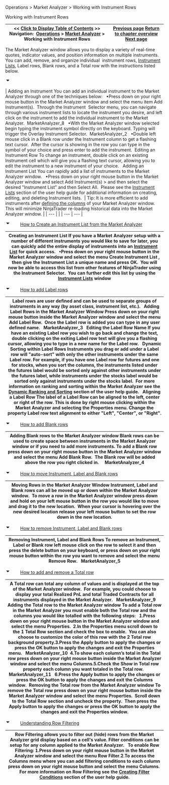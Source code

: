 ﻿


Operations \> Market Analyzer \> Working with Instrument Rows






















Working with Instrument Rows







| \<\< [Click to Display Table of Contents](working_with_instrument_rows.md) \>\> **Navigation:**     [Operations](operations.md) \> [Market Analyzer](market_analyzer.md) \> Working with Instrument Rows | [Previous page](creating_a_market_analyzer_win.md) [Return to chapter overview](market_analyzer.md) [Next page](working_with_columns.md) |
| --- | --- |














The Market Analyzer window allows you to display a variety of real\-time quotes, indicator values, and position information on multiple instruments. You can add, remove, and organize individual  instrument rows, [Instrument Lists](instrument_lists.md), Label rows, Blank rows, and a Total row with the instructions listed below.


![tog_minus](tog_minus.gif)




| Adding an Instrument You can add an individual instrument to the Market Analyzer through one of the techniques below:   •Press down on your right mouse button in the Market Analyzer window and select the menu item Add Instrument(s).  Through the Instrument  Selector menu, you can navigate through various instrument lists to locate the instrument you desire, and left click on the instrument to add the individual instrument to the Market Analyzer.  MarketAnalyzer_8   •With the Market Analyzer window selected begin typing the instrument symbol directly on the keyboard. Typing will trigger the Overlay Instrument Selector.  MarketAnalyzer_2   •Double left mouse click in a Blank row under the Instrument column to get a flashing text cursor.  After the cursor is showing in the row you can type in the symbol of your choice and press enter to add the instrument.  Editing an Instrument Row To change an instrument, double click on an existing Instrument cell which will give you a flashing text cursor, allowing you to edit the instrument to a new instrument of your choice.   Adding an Instrument List You can rapidly add a list of instruments to the Market Analyzer window.   •Press down on your right mouse button in the Market Analyzer window and select Add Instrument(s) \> and then select the desired "Instrument List" and then Select All.  Please see the [Instrument Lists](instrument_lists.md) section of the user help guide for additional information on creating, editing, and deleting Instrument lists.    | Tip: It is more efficient to add instruments after [defining the columns](working_with_columns.md) of your Market Analyzer window. This will minimize NinjaTrader re\-loading historical data into the Market Analyzer window. | | --- | |
| --- | --- |



![tog_minus](tog_minus.gif)        [How to Create an Instrument List from the Market Analyzer](javascript:HMToggle('toggle','HowToCreateAnInstrumentListFromTheMarketAnalyzer','HowToCreateAnInstrumentListFromTheMarketAnalyzer_ICON'))




| Creating an Instrument List If you have a Market Analyzer setup with a number of different instruments you would like to save for later, you can quickly add the entire display of instruments into an [Instrument List](instrument_lists.md) for quick access.   •Press down on your right mouse button in the Market Analyzer window and select the menu Create Instrument List , then give the Instrument List a unique name and press OK.  You will now be able to access this list from other features of NinjaTrader using the Instrument Selector.  You can further edit this list by using the [Instrument Lists](instrument_lists.md) window |
| --- |



![tog_minus](tog_minus.gif)        [How to add Label rows](javascript:HMToggle('toggle','HowToAddLabelRows','HowToAddLabelRows_ICON'))




| Label rows are user defined and can be used to separate groups of instruments in any way (by asset class, instrument list, etc.).   Adding Label Rows in the Market Analyzer Window Press down on your right mouse button inside the Market Analyzer window and select the menu Add Label Row.  Once the Label row is added you can type in any user defined name.   MarketAnalyzer_3   Editing the Label Row Name If you have an existing Label row you wish to go back and change the text, double clicking on the exiting Label row text will give you a flashing cursor, allowing you to type in a new name for the Label row.   Dynamic Sorting within Label Rows Instruments you drag or add under a Label row will "auto\-sort" with only the other instruments under the same Label row. For example, if you have one Label row for futures and one for stocks, when you sort the columns, the instruments listed under the futures label would be sorted only against other instruments under the futures label, while instruments under the stocks label would be sorted only against instruments under the stocks label.  For more information on ranking and sorting within the Market Analyzer see the [Dynamic Ranking and Sorting](dynamic_ranking_and_sorting.md) section of the user help guide.   Aligning a Label Row The label of a Label Row can be aligned to the left, center or right of the row. This is done by right mouse clicking within the Market Analyzer and selecting the Properties menu. Change the property Label row text alignment to either "Left", "Center", or "Right". |
| --- |



![tog_minus](tog_minus.gif)        [How to add Blank rows](javascript:HMToggle('toggle','HowToAddBlankRows','HowToAddBlankRows_ICON'))




| Adding Blank rows to the Market Analyzer window Blank rows can be used to create space between instruments in the Market Analyzer window or if you need to add more instruments. To add a Blank row press down on your right mouse button in the Market Analyzer window and select the menu Add Blank Row.  The Blank row will be added above the row you right clicked in.     MarketAnalyzer_4 |
| --- |



![tog_minus](tog_minus.gif)        [How to move Instrument, Label and Blank rows](javascript:HMToggle('toggle','HowToMoveInstrumentLabelAndBlankRows','HowToMoveInstrumentLabelAndBlankRows_ICON'))




| Moving Rows in the Market Analyzer Window Instrument, Label and Blank rows can all be moved up or down within the Market Analyzer window.  To move a row in the Market Analyzer window press down and hold on your left mouse button in the row you would like to move and drag it to the new location.  When your cursor is hovering over the new desired location release your left mouse button to set the row down in the new location. |
| --- |



![tog_minus](tog_minus.gif)        [How to remove Instrument, Label and Blank rows](javascript:HMToggle('toggle','HowToRemoveInstrumentLabelAndBlankRows','HowToRemoveInstrumentLabelAndBlankRows_ICON'))




| Removing Instrument, Label and Blank Rows To remove an Instrument, Label or Blank row left mouse click on the row to select it and then press the delete button on your keyboard, or press down on your right mouse button within the row you want to remove and select the menu Remove Row.   MarketAnalyzer_5 |
| --- |



![tog_minus](tog_minus.gif)        [How to add and remove a Total row](javascript:HMToggle('toggle','HowToAddAndRemoveATotalRow','HowToAddAndRemoveATotalRow_ICON'))




| A Total row can total any column of values and is displayed at the top of the Market Analyzer window.  For example, you could choose to display your total Realized PnL and total Traded Contracts for all instruments displayed in the Market Analyzer.   MarketAnalyzer_9 Adding the Total row to the Market Analyzer window To add a Total row in the Market Analyzer you must enable both the Total row and the columns you would like totalled with the following steps:    1\.Press down on your right mouse button in the Market Analyzer window and select the menu Properties.  2\.In the Properties menu scroll down to the 1 Total Row section and check the box to enable.  You can also choose to customize the color of this row with the 2 Total row background property.3\.Press the Apply button to apply the changes or press the OK button to apply the changes and exit the Properties menu.   MarketAnalyzer_10  4\.To show each column’s total in the Total row press down on your right mouse button inside the Market Analyzer window and select the menu Columns.5\.Check the Show in Total row property each column you want totaled in the Total row.   MarketAnalyzer_11   6\.Press the Apply button to apply the changes or press the OK button to apply the changes and exit the Columns window.  Removing the Total row from the Market Analyzer window To remove the Total row press down on your right mouse button inside the Market Analyzer window and select the menu Properties.  Scroll down to the Total Row section and uncheck the property.  Then press the Apply button to apply the changes or press the OK button to apply the changes and exit the Properties window. |
| --- |



![tog_minus](tog_minus.gif)        [Understanding Row Filtering](javascript:HMToggle('toggle','UnderstandingRowFiltering','UnderstandingRowFiltering_ICON'))




| Row Filtering allows you to filter out (hide) rows from the Market Analyzer grid display based on a cell's value. Filter conditions can be setup for any column applied to the Market Analyzer.   To enable Row Filtering: 1\.Press down on your right mouse button in the Market Analyzer window and select the menu Row Filter.2\.To access the Columns menu where you can add filtering conditions to each column press down on your right mouse button and select the menu Columns.  For more information on Row Filtering see the [Creating Filter Conditions](creating_cell_and_filter_condi.md) section of the user help guide. |
| --- |










